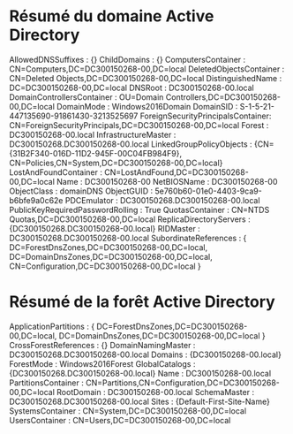 # Résumé du domaine Active Directory

AllowedDNSSuffixes               : {}
ChildDomains                     : {}
ComputersContainer               : CN=Computers,DC=DC300150268-00,DC=local
DeletedObjectsContainer          : CN=Deleted Objects,DC=DC300150268-00,DC=local
DistinguishedName                : DC=DC300150268-00,DC=local
DNSRoot                          : DC300150268-00.local
DomainControllersContainer       : OU=Domain Controllers,DC=DC300150268-00,DC=local
DomainMode                       : Windows2016Domain
DomainSID                        : S-1-5-21-447135690-91861430-3213525697
ForeignSecurityPrincipalsContainer: CN=ForeignSecurityPrincipals,DC=DC300150268-00,DC=local
Forest                           : DC300150268-00.local
InfrastructureMaster             : DC300150268.DC300150268-00.local
LinkedGroupPolicyObjects         : {CN={31B2F340-016D-11D2-945F-00C04FB984F9},
                                   CN=Policies,CN=System,DC=DC300150268-00,DC=local}
LostAndFoundContainer            : CN=LostAndFound,DC=DC300150268-00,DC=local
Name                             : DC300150268-00
NetBIOSName                      : DC300150268-00
ObjectClass                      : domainDNS
ObjectGUID                       : 5e760b60-01e0-4403-9ca9-b6bfe9a0c62e
PDCEmulator                      : DC300150268.DC300150268-00.local
PublicKeyRequiredPasswordRolling : True
QuotasContainer                  : CN=NTDS Quotas,DC=DC300150268-00,DC=local
ReplicaDirectoryServers          : {DC300150268.DC300150268-00.local}
RIDMaster                        : DC300150268.DC300150268-00.local
SubordinateReferences            : {
                                   DC=ForestDnsZones,DC=DC300150268-00,DC=local,
                                   DC=DomainDnsZones,DC=DC300150268-00,DC=local,
                                   CN=Configuration,DC=DC300150268-00,DC=local
                                   }

# Résumé de la forêt Active Directory

ApplicationPartitions : {
                         DC=ForestDnsZones,DC=DC300150268-00,DC=local,
                         DC=DomainDnsZones,DC=DC300150268-00,DC=local
                        }
CrossForestReferences  : {}
DomainNamingMaster     : DC300150268.DC300150268-00.local
Domains                : {DC300150268-00.local}
ForestMode             : Windows2016Forest
GlobalCatalogs         : {DC300150268.DC300150268-00.local}
Name                   : DC300150268-00.local
PartitionsContainer    : CN=Partitions,CN=Configuration,DC=DC300150268-00,DC=local
RootDomain             : DC300150268-00.local
SchemaMaster           : DC300150268.DC300150268-00.local
Sites                  : {Default-First-Site-Name}
SystemsContainer       : CN=System,DC=DC300150268-00,DC=local
UsersContainer         : CN=Users,DC=DC300150268-00,DC=local


